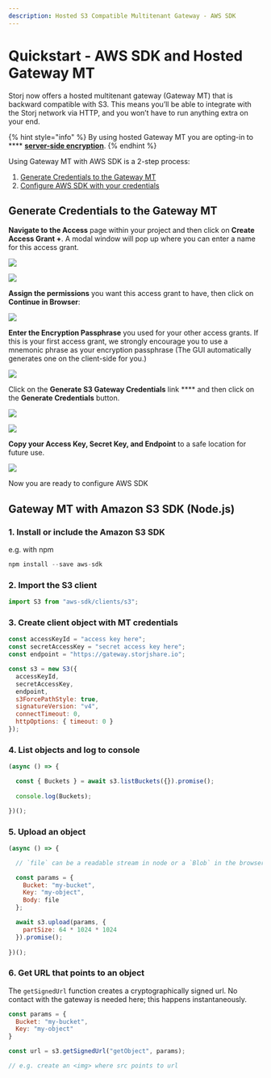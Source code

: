 ```yaml
---
description: Hosted S3 Compatible Multitenant Gateway - AWS SDK
---
```


# Quickstart - AWS SDK and Hosted Gateway MT

Storj now offers a hosted multitenant gateway (Gateway MT)  that is backward compatible with S3. This means you’ll be able to integrate with the Storj network via HTTP, and you won’t have to run anything extra on your end.

{% hint style="info" %}
By using hosted Gateway MT you are opting-in to **** [**server-side encryption**](../concepts/encryption-key/design-decision-server-side-encryption.md).&#x20;
{% endhint %}

Using Gateway MT with AWS SDK is a 2-step process:

1. [Generate Credentials to the Gateway MT](gateway-mt/#generate-credentials-to-the-gateway-mt)
2. [Configure AWS SDK with your credentials](quickstart-aws-sdk-and-hosted-gateway-mt.md#1.-install-or-include-the-amazon-s3-sdk)

## Generate Credentials to the Gateway MT

**Navigate to the Access** page within your project and then click on **Create Access Grant +**. A modal window will pop up where you can enter a name for this access grant.

![](<../.gitbook/assets/image (127).png>)

![](<../.gitbook/assets/Screen Shot 2021-04-16 at 9.02.50 AM.png>)

**Assign the permissions** you want this access grant to have, then click on **Continue in Browser**:

![](<../.gitbook/assets/Screen Shot 2021-04-16 at 9.03.15 AM.png>)

**Enter the Encryption Passphrase** you used for your other access grants. If this is your first access grant, we strongly encourage you to use a mnemonic phrase as your encryption passphrase (The GUI automatically generates one on the client-side for you.)

![](<../.gitbook/assets/Screen Shot 2021-04-16 at 9.03.34 AM.png>)

Click on the **Generate S3 Gateway Credentials** link **** and then click on the **Generate Credentials** button.&#x20;

![](<../.gitbook/assets/Screen Shot 2021-04-16 at 9.03.50 AM.png>)

![](<../.gitbook/assets/Screen Shot 2021-04-16 at 9.03.54 AM.png>)

**Copy your Access Key, Secret Key, and Endpoint** to a safe location for future use.&#x20;

![](<../.gitbook/assets/Screen Shot 2021-04-16 at 9.04.08 AM.png>)

Now you are ready to configure AWS SDK

## Gateway MT with Amazon S3 SDK (Node.js)

### 1. Install or include the Amazon S3 SDK

e.g. with npm

```javascript
npm install --save aws-sdk
```

### 2. Import the S3 client

```javascript
import S3 from "aws-sdk/clients/s3";
```

### 3. Create client object with MT credentials

```javascript
const accessKeyId = "access key here";
const secretAccessKey = "secret access key here";
const endpoint = "https://gateway.storjshare.io";

const s3 = new S3({
  accessKeyId,
  secretAccessKey,
  endpoint,
  s3ForcePathStyle: true,
  signatureVersion: "v4",
  connectTimeout: 0,
  httpOptions: { timeout: 0 }
});
```

### 4. List objects and log to console

```javascript
(async () => {

  const { Buckets } = await s3.listBuckets({}).promise();
  
  console.log(Buckets);

})();
```

### 5. Upload an object

```javascript
(async () => {

  // `file` can be a readable stream in node or a `Blob` in the browser

  const params = {
    Bucket: "my-bucket",
    Key: "my-object",
    Body: file
  };

  await s3.upload(params, {
    partSize: 64 * 1024 * 1024
  }).promise();
  
})();
```

### 6. Get URL that points to an object

The `getSignedUrl` function creates a cryptographically signed url. No contact with the gateway is needed here; this happens instantaneously.

```javascript
const params = {
  Bucket: "my-bucket",
  Key: "my-object"
}

const url = s3.getSignedUrl("getObject", params);

// e.g. create an <img> where src points to url
```
